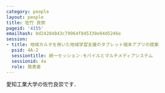 ```yaml
---
category: people
layout: people
title: 佐竹 良崇
pageid: '4155'
emailhash: 8d24204843c79964f045339e94d5246e
session:
- title: 地域カルタを用いた地域学習支援のタブレット端末アプリの提案
  psid: 4A-2
  sessiontitle: 統一セッション-モバイルとマルチメディアシステム
  sessionid: 4a
  role: 発表者
---
```

愛知工業大学の佐竹良崇です．